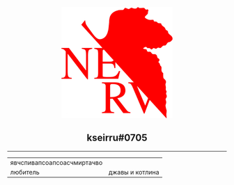 <div align="center">
<img src="nerv.png" width="256" height="256" title="NERV Logo">
  
## kseirru#0705
<hr>
  <table>
    <tr>
      <td>явчспивапсоапсоасчмиртачво</td>
    </tr>
    <tr>
      <td>любитель</td>
      <td>джавы и котлина</td>
    </tr>
  </table>
</div>
